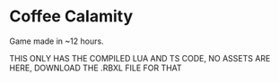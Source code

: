 # Coffee Calamity
Game made in ~12 hours.

THIS ONLY HAS THE COMPILED LUA AND TS CODE, NO ASSETS ARE HERE, DOWNLOAD THE .RBXL FILE FOR THAT
